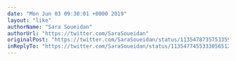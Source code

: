 ```yaml
---
date: "Mon Jun 03 09:30:01 +0000 2019"
layout: "like"
authorName: "Sara Soueidan"
authorUrl: "https://twitter.com/SaraSoueidan"
originalPost: "https://twitter.com/SaraSoueidan/status/1135478735753359361"
inReplyTo: "https://twitter.com/SaraSoueidan/status/1135477455333056512"
---
```

